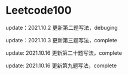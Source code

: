 # Leetcode100


update：2021.10.2
更新第二题写法，debuging

update：2021.10.3
更新第三题写法，complete

update: 2021.10.16
更新第二十题写法，complete

update: 2021.10.16
更新第九题写法，complete
